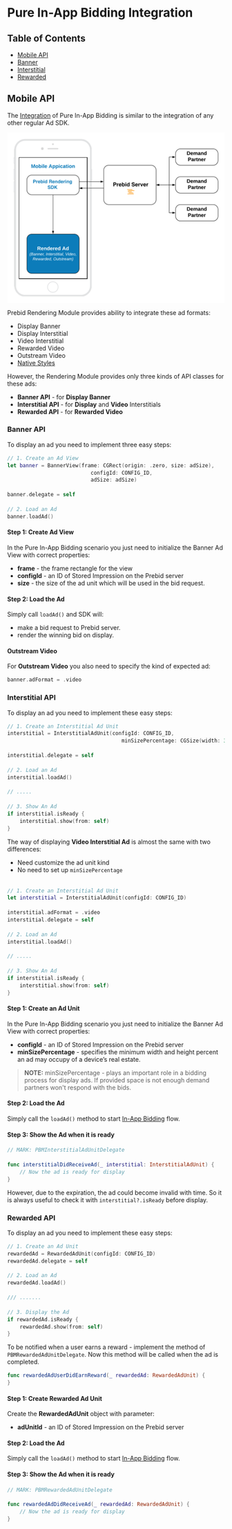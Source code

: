 # Pure In-App Bidding Integration

## Table of Contents

- [Mobile API](#mobile-api)
- [Banner](#banner-api)
- [Interstitial](#interstitial-api)
- [Rewarded](#rewarded-api)

## Mobile API

The [Integration](../../README.md) of Pure In-App Bidding is similar to the integration of any other regular Ad SDK.

<img src="../res/Pure-In-App-Bidding-Integration.png" alt="Pipeline Screenshot" align="center">


Prebid Rendering Module provides ability to integrate  these ad formats:

- Display Banner
- Display Interstitial
- Video Interstitial
- Rewarded Video
- Outstream Video
- [Native Styles](ios-in-app-bidding-prebid-native-integration.md)

However, the  Rendering Module provides only three kinds of API classes for these ads:

- **Banner API** - for **Display Banner** 
- **Interstitial API** - for **Display** and **Video** Interstitials
- **Rewarded API** - for **Rewarded Video**

### Banner API

To display an ad you need to implement three easy steps:


``` swift
// 1. Create an Ad View
let banner = BannerView(frame: CGRect(origin: .zero, size: adSize),
                           configId: CONFIG_ID,
                           adSize: adSize)
    
banner.delegate = self
    
// 2. Load an Ad
banner.loadAd()
```

#### Step 1: Create Ad View

In the Pure In-App Bidding scenario you just need to initialize the Banner Ad View with correct properties:

- **frame** - the frame rectangle for the view
- **configId** - an ID of Stored Impression on the Prebid server
- **size** - the size of the ad unit which will be used in the bid request.

#### Step 2: Load the Ad

Simply call `loadAd()` and SDK will:

- make a bid request to Prebid server.
- render the winning bid on display.

#### Outstream Video

For **Outstream Video** you also need to specify the kind of expected ad:

``` swift
banner.adFormat = .video
```

### Interstitial API

To display an ad you need to implement these easy steps:


``` swift
// 1. Create an Interstitial Ad Unit
interstitial = InterstitialAdUnit(configId: CONFIG_ID,
                                     minSizePercentage: CGSize(width: 30, height: 30))
    
interstitial.delegate = self
    
// 2. Load an Ad
interstitial.loadAd()

// .....

// 3. Show An Ad
if interstitial.isReady {
    interstitial.show(from: self)
}

```

The way of displaying **Video Interstitial Ad** is almost the same with two differences:

- Need customize the ad unit kind
- No need to set up `minSizePercentage`

``` swift

// 1. Create an Interstitial Ad Unit
let interstitial = InterstitialAdUnit(configId: CONFIG_ID)
    
interstitial.adFormat = .video
interstitial.delegate = self
    
// 2. Load an Ad
interstitial.loadAd()

// .....

// 3. Show An Ad
if interstitial.isReady {
    interstitial.show(from: self)
}

```


#### Step 1: Create an Ad Unit


In the Pure In-App Bidding scenario you just need to initialize the Banner Ad View with correct properties:

- **configId** - an ID of Stored Impression on the Prebid server
- **minSizePercentage** - specifies the minimum width and height percent an ad may occupy of a device’s real estate.

> **NOTE:** minSizePercentage - plays an important role in a bidding process for display ads. If provided space is not enough demand partners won't respond with the bids.

#### Step 2: Load the Ad

Simply call the `loadAd()` method to start [In-App Bidding](../ios-in-app-bidding-getting-started.md) flow.


#### Step 3: Show the Ad when it is ready

``` swift
// MARK: PBMInterstitialAdUnitDelegate
    
func interstitialDidReceiveAd(_ interstitial: InterstitialAdUnit) {
    // Now the ad is ready for display
}
```

However, due to the expiration, the ad could become invalid with time. So it is always useful to check it with `interstitial?.isReady` before display.


### Rewarded API

To display an ad you need to implement these easy steps:


``` swift
// 1. Create an Ad Unit
rewardedAd = RewardedAdUnit(configId: CONFIG_ID)
rewardedAd.delegate = self
    
// 2. Load an Ad
rewardedAd.loadAd()

/// .......

// 3. Display the Ad
if rewardedAd.isReady {
    rewardedAd.show(from: self)
}
```

To be notified when a user earns a reward - implement the method of `PBMRewardedAdUnitDelegate`. Now this method will be called when the ad is completed.

``` swift
func rewardedAdUserDidEarnReward(_ rewardedAd: RewardedAdUnit) {
}
```


#### Step 1: Create Rewarded Ad Unit

Create the **RewardedAdUnit** object with parameter:

- **adUnitId** - an ID of Stored Impression on the Prebid server

#### Step 2: Load the Ad

Simply call the `loadAd()` method to start [In-App Bidding](../ios-in-app-bidding-getting-started.md) flow.


#### Step 3: Show the Ad when it is ready

``` swift
// MARK: PBMRewardedAdUnitDelegate
    
func rewardedAdDidReceiveAd(_ rewardedAd: RewardedAdUnit) {
    // Now the ad is ready for display
}   
```









